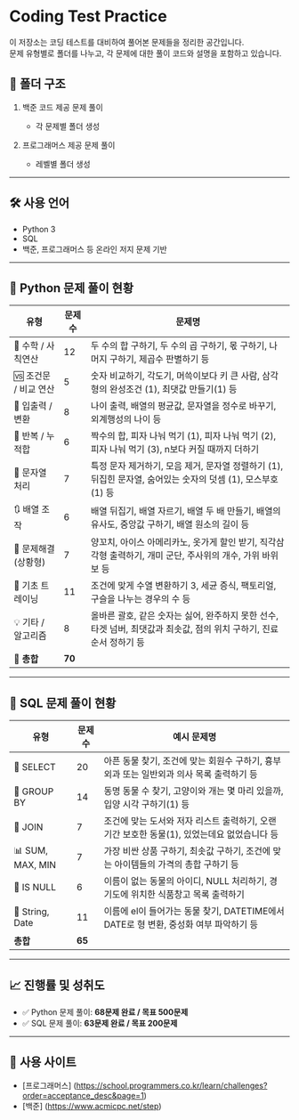 # Coding Test Practice
이 저장소는 코딩 테스트를 대비하여 풀어본 문제들을 정리한 공간입니다.  
문제 유형별로 폴더를 나누고, 각 문제에 대한 풀이 코드와 설명을 포함하고 있습니다.

## 📂 폴더 구조
1. 백준 코드 제공 문제 풀이
   
   - 각 문제별 폴더 생성
2. 프로그래머스 제공 문제 풀이
   - 레벨별 폴더 생성
---

## 🛠 사용 언어
- Python 3
- SQL
- 백준, 프로그래머스 등 온라인 저지 문제 기반
---

## 📘 Python 문제 풀이 현황
| 유형                     | 문제 수 | 문제명                                                                                      |
|--------------------------|--------|---------------------------------------------------------------------------------------------|
| 🔢 수학 / 사칙연산       | 12     | 두 수의 합 구하기, 두 수의 곱 구하기, 몫 구하기, 나머지 구하기, 제곱수 판별하기 등 |
| 🆚 조건문 / 비교 연산     | 5      | 숫자 비교하기, 각도기, 머쓱이보다 키 큰 사람, 삼각형의 완성조건 (1), 최댓값 만들기(1) 등                        |
| 🎂 입출력 / 변환         | 8      | 나이 출력, 배열의 평균값, 문자열을 정수로 바꾸기, 외계행성의 나이 등                                                 |
| 🔁 반복 / 누적합         | 6      | 짝수의 합, 피자 나눠 먹기 (1), 피자 나눠 먹기 (2), 피자 나눠 먹기 (3), n보다 커질 때까지 더하기                      |
| 🔄 문자열 처리           | 7      | 특정 문자 제거하기, 모음 제거, 문자열 정렬하기 (1), 뒤집힌 문자열, 숨어있는 숫자의 덧셈 (1), 모스부호 (1) 등 |
| 🔃 배열 조작             | 6      | 배열 뒤집기, 배열 자르기, 배열 두 배 만들기, 배열의 유사도, 중앙값 구하기, 배열 원소의 길이 등                     |
| 🍖 문제해결(상황형)      | 7      | 양꼬치, 아이스 아메리카노, 옷가게 할인 받기, 직각삼각형 출력하기, 개미 군단, 주사위의 개수, 가위 바위 보 등          |
| 🔬 기초 트레이닝         | 11      | 조건에 맞게 수열 변환하기 3, 세균 증식, 팩토리얼, 구슬을 나누는 경우의 수 등                                    |
| 💡 기타 / 알고리즘       | 8      | 올바른 괄호, 같은 숫자는 싫어, 완주하지 못한 선수, 타겟 넘버, 최댓값과 최솟값, 점의 위치 구하기, 진료순서 정하기 등 |
| **🧮 총합**              | **70** |                                                                                             |

---

## 🧾 SQL 문제 풀이 현황

| 유형               | 문제 수 | 예시 문제명                                                           |
|--------------------|--------|------------------------------------------------------------------------|
| 📌 SELECT          | 20     | 아픈 동물 찾기, 조건에 맞는 회원수 구하기, 흉부외과 또는 일반외과 의사 목록 출력하기 등 |
| 🧮 GROUP BY        | 14     | 동명 동물 수 찾기, 고양이와 개는 몇 마리 있을까, 입양 시각 구하기(1) 등           |
| 🧾 JOIN            | 7      | 조건에 맞는 도서와 저자 리스트 출력하기, 오랜 기간 보호한 동물(1), 있었는데요 없었습니다 등 |
| 📊 SUM, MAX, MIN   | 7      | 가장 비싼 상품 구하기, 최솟값 구하기, 조건에 맞는 아이템들의 가격의 총합 구하기 등   |
| 📄 IS NULL         | 6      | 이름이 없는 동물의 아이디, NULL 처리하기, 경기도에 위치한 식품창고 목록 출력하기     |
| 📆 String, Date    | 11      | 이름에 el이 들어가는 동물 찾기, DATETIME에서 DATE로 형 변환, 중성화 여부 파악하기 등 |
| **총합**           | **65** |                                                                        |

---

## 📈 진행률 및 성취도

- ✅ Python 문제 풀이: **68문제 완료 / 목표 500문제**
- ✅ SQL 문제 풀이: **63문제 완료 / 목표 200문제**

---

## 🧭 사용 사이트

- [프로그래머스] (https://school.programmers.co.kr/learn/challenges?order=acceptance_desc&page=1)
- [백준] (https://www.acmicpc.net/step)
